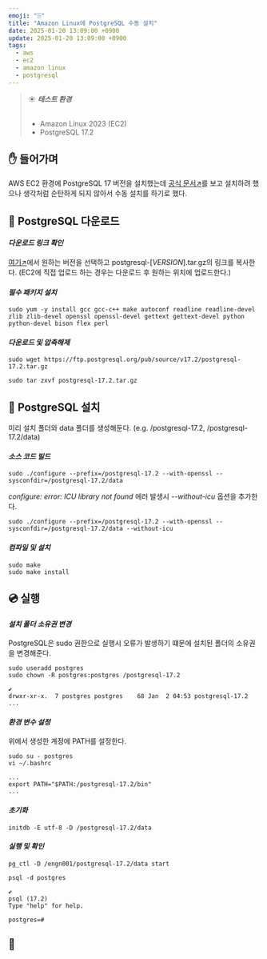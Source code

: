 ```yaml
---
emoji: "🗄️"
title: "Amazon Linux에 PostgreSQL 수동 설치"
date: 2025-01-20 13:09:00 +0900
update: 2025-01-20 13:09:00 +0900
tags:
  - aws
  - ec2
  - amazon linux
  - postgresql
---
```


> ☀️ ***테스트 환경***
> <br/><br/>
> - Amazon Linux 2023 (EC2)
> - PostgreSQL 17.2

## ✋ 들어가며
AWS EC2 환경에 PostgreSQL 17 버전을 설치했는데 [공식 문서↗](https://www.postgresql.org/download/linux/redhat/)를 보고 설치하려 했으나 생각처럼 순탄하게 되지 않아서 수동 설치를 하기로 했다.

## 💾 PostgreSQL 다운로드

#### ***다운로드 링크 확인***
[여기↗](https://ftp.postgresql.org/pub/source/)에서 원하는 버전을 선택하고 postgresql-[_VERSION_].tar.gz의 링크를 복사한다. (EC2에 직접 업로드 하는 경우는 다운로드 후 원하는 위치에 업로드한다.)

#### ***필수 패키지 설치***
```Shell
sudo yum -y install gcc gcc-c++ make autoconf readline readline-devel zlib zlib-devel openssl openssl-devel gettext gettext-devel python python-devel bison flex perl
```

#### ***다운로드 및 압축해제***
```Shell
sudo wget https://ftp.postgresql.org/pub/source/v17.2/postgresql-17.2.tar.gz
```

```Shell
sudo tar zxvf postgresql-17.2.tar.gz
```


## 🚀 PostgreSQL 설치
미리 설치 폴더와 data 폴더를 생성해둔다. (e.g. /postgresql-17.2, /postgresql-17.2/data) 

#### ***소스 코드 빌드***
```Shell
sudo ./configure --prefix=/postgresql-17.2 --with-openssl --sysconfdir=/postgresql-17.2/data
```

_configure: error: ICU library not found_ 에러 발생시 _--without-icu_ 옵션을 추가한다.

```Shell
sudo ./configure --prefix=/postgresql-17.2 --with-openssl --sysconfdir=/postgresql-17.2/data --without-icu
```

#### ***컴파일 및 설치***
```Shell
sudo make
sudo make install
```

## 💿 실행

#### ***설치 폴더 소유권 변경***
PostgreSQL은 sudo 권한으로 실행시 오류가 발생하기 떄문에 설치된 폴더의 소유권을 변경해준다.

```Shell
sudo useradd postgres
sudo chown -R postgres:postgres /postgresql-17.2
```

``` Shell
✔
drwxr-xr-x.  7 postgres postgres    68 Jan  2 04:53 postgresql-17.2
...
```

#### ***환경 변수 설정***
위에서 생성한 계정에 PATH를 설정한다.
```Shell
sudo su - postgres
vi ~/.bashrc
```
```Shell
...
export PATH="$PATH:/postgresql-17.2/bin"
...
```

#### ***초기화***
```Shell
initdb -E utf-8 -D /postgresql-17.2/data
```

#### ***실행 및 확인***
```Shell
pg_ctl -D /engn001/postgresql-17.2/data start
```
```Shell
psql -d postgres
```
```Shell
✔
psql (17.2)
Type "help" for help.

postgres=#
```

## 👋

